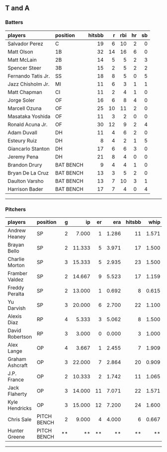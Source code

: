 ## T and A

### Batters

 
|players            |position  | hitsbb|  r| rbi| hr| sb| 
|:------------------|:---------|------:|--:|---:|--:|--:| 
|Salvador Perez     |C         |     19|  6|  10|  2|  0| 
|Matt Olson         |1B        |     32| 14|  16|  6|  0| 
|Matt McLain        |2B        |     14|  5|   5|  2|  3| 
|Spencer Steer      |3B        |     15|  2|   5|  2|  2| 
|Fernando Tatis Jr. |SS        |     18|  8|   5|  0|  5| 
|Jazz Chisholm Jr.  |MI        |     11|  6|   3|  1|  1| 
|Matt Chapman       |CI        |     11|  2|   4|  1|  0| 
|Jorge Soler        |OF        |     16|  6|   8|  4|  0| 
|Marcell Ozuna      |OF        |     25| 10|  11|  2|  0| 
|Masataka Yoshida   |OF        |     11|  3|   2|  0|  0| 
|Ronald Acuna Jr.   |OF        |     30| 12|   9|  2|  4| 
|Adam Duvall        |DH        |     11|  4|   6|  2|  0| 
|Esteury Ruiz       |DH        |      8|  4|   2|  1|  5| 
|Giancarlo Stanton  |DH        |     17|  6|   6|  3|  0| 
|Jeremy Pena        |DH        |     21|  8|   4|  0|  0| 
|Brandon Drury      |BAT BENCH |      9|  4|   4|  1|  0| 
|Bryan De La Cruz   |BAT BENCH |     13|  3|   5|  2|  0| 
|Daulton Varsho     |BAT BENCH |     13|  7|  10|  3|  1| 
|Harrison Bader     |BAT BENCH |     17|  7|   4|  0|  4| 


* * *

### Pitchers

 
|players         |position    |  g|     ip| er|   era| hitsbb|  whip| so|  w| sv| 
|:---------------|:-----------|--:|------:|--:|-----:|------:|-----:|--:|--:|--:| 
|Andrew Heaney   |SP          |  2|  7.000|  1| 1.286|     11| 1.571|  5|  1|  0| 
|Brayan Bello    |SP          |  2| 11.333|  5| 3.971|     17| 1.500|  7|  0|  0| 
|Charlie Morton  |SP          |  3| 15.333|  5| 2.935|     23| 1.500| 18|  2|  0| 
|Framber Valdez  |SP          |  2| 14.667|  9| 5.523|     17| 1.159|  7|  0|  0| 
|Freddy Peralta  |SP          |  2| 13.000|  1| 0.692|      8| 0.615| 19|  2|  0| 
|Yu Darvish      |SP          |  3| 20.000|  6| 2.700|     22| 1.100| 14|  0|  0| 
|Alexis Diaz     |RP          |  4|  5.333|  3| 5.062|      8| 1.500|  5|  1|  1| 
|David Robertson |RP          |  3|  3.000|  0| 0.000|      3| 1.000|  3|  0|  2| 
|Alex Lange      |OP          |  4|  3.667|  1| 2.455|      7| 1.909|  6|  0|  0| 
|Graham Ashcraft |OP          |  3| 22.000|  7| 2.864|     20| 0.909| 14|  0|  0| 
|J.P. France     |OP          |  2| 10.333|  2| 1.742|     11| 1.065|  9|  2|  0| 
|Jack Flaherty   |OP          |  3| 14.000| 11| 7.071|     22| 1.571| 19|  1|  0| 
|Kyle Hendricks  |OP          |  3| 15.000| 12| 7.200|     24| 1.600| 13|  0|  0| 
|Chris Sale      |PITCH BENCH |  2|  9.000|  4| 4.000|      6| 0.667| 10|  0|  0| 
|Hunter Greene   |PITCH BENCH | **|     **| **|    **|     **|    **| **| **| **| 


* * *


